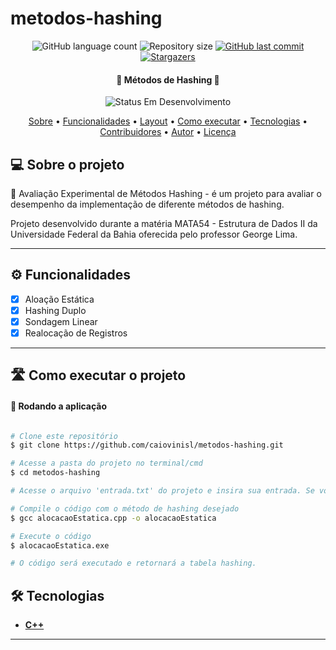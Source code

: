 # metodos-hashing

<p align="center">
  <img alt="GitHub language count" src="https://img.shields.io/github/languages/count/caiovinisl/metodos-hashing?color=%2304D361">

  <img alt="Repository size" src="https://img.shields.io/github/repo-size/caiovinisl/metodos-hashing">
  
  <a href="https://github.com/caiovinisl/metodos-hashing/commits/main">
    <img alt="GitHub last commit" src="https://img.shields.io/github/last-commit/caiovinisl/metodos-hashing">
  </a>
   
   <a href="https://github.com/caiovinisl/metodos-hashing/stargazers">
    <img alt="Stargazers" src="https://img.shields.io/github/stars/caiovinisl/metodos-hashing?style=social">
  </a>
  
 
</p>

<h4 align="center"> 
	🚧 Métodos de Hashing 🚧
</h4>

<p align="center">
	<img alt="Status Em Desenvolvimento" src="https://img.shields.io/badge/STATUS-EM%20DESENVOLVIMENTO-green">
	<!-- <img alt="Status Concluído" src="https://img.shields.io/badge/STATUS-CONCLU%C3%8DDO-brightgreen"> -->
</p>

<p align="center">
 <a href="#-sobre-o-projeto">Sobre</a> •
 <a href="#-funcionalidades">Funcionalidades</a> •
 <a href="#-layout">Layout</a> • 
 <a href="#-como-executar-o-projeto">Como executar</a> • 
 <a href="#-tecnologias">Tecnologias</a> • 
 <a href="#-contribuidores">Contribuidores</a> • 
 <a href="#-autor">Autor</a> • 
 <a href="#user-content--licença">Licença</a>
</p>

## 💻 Sobre o projeto

📄 Avaliação Experimental de Métodos Hashing - é um projeto para avaliar o desempenho da implementação de diferente métodos de hashing.

Projeto desenvolvido durante a matéria MATA54 - Estrutura de Dados II da Universidade Federal da Bahia oferecida pelo professor George Lima.

---

## ⚙️ Funcionalidades

- [x] Aloação Estática
- [x] Hashing Duplo
- [x] Sondagem Linear
- [x] Realocação de Registros

---

## 🛣️ Como executar o projeto

#### 🎲 Rodando a aplicação

```bash

# Clone este repositório
$ git clone https://github.com/caiovinisl/metodos-hashing.git

# Acesse a pasta do projeto no terminal/cmd
$ cd metodos-hashing

# Acesse o arquivo 'entrada.txt' do projeto e insira sua entrada. Se você deixar esse arquivo vazio ele irá executar aleatóriamente alguma das entradas do diretório ./entradas.

# Compile o código com o método de hashing desejado
$ gcc alocacaoEstatica.cpp -o alocacaoEstatica

# Execute o código
$ alocacaoEstatica.exe

# O código será executado e retornará a tabela hashing.

```

## 🛠 Tecnologias

- **[C++](https://cplusplus.com/)**

---
